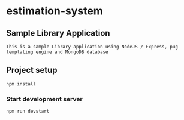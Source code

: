 # estimation-system

## Sample Library Application
```
This is a sample Library application using NodeJS / Express, pug templating engine and MongoDB database
```

## Project setup
```
npm install
```

### Start development server
```
npm run devstart
```
